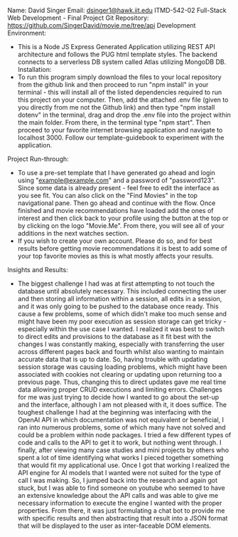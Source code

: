 Name: David Singer
Email: dsinger1@hawk.iit.edu
ITMD-542-02 Full-Stack Web Development - Final Project
Git Repository: https://github.com/SingerDavid/movie.me/tree/api
Development Environment:
- This is a Node JS Express Generated Application utilizing REST API architecture and follows the PUG html template styles. The backend connects to a serverless DB system called Atlas utilizing MongoDB DB.
Installation:
- To run this program simply download the files to your local repository from the github link and then proceed to run "npm install" in your terminal - this will install all of the listed dependencies required to run this project on your computer. Then, add the attached .env file (given to you directly from me not the Github link) and then type "npm install dotenv" in the terminal, drag and drop the .env file into the project within the main folder. From there, in the terminal type "npm start". Then proceed to your favorite internet browsing application and navigate to localhost 3000. Follow our template-guidebook to experiment with the application.

Project Run-through:
- To use a pre-set template that I have generated go ahead and login using "example@example.com" and a password of "password123". Since some data is already present - feel free to edit the interface as you see fit. You can also click on the "Find Movies" in the top navigational pane. Then go ahead and continue with the flow. Once finished and movie recommendations have loaded add the ones of interest and then click back to your profile using the button at the top or by clicking on the logo "Movie.Me". From there, you will see all of your additions in the next watches section.
- If you wish to create your own account. Please do so, and for best results before getting movie recommendations it is best to add some of your top favorite movies as this is what mostly affects your results.

Insights and Results:
- The biggest challenge I had was at first attempting to not touch the database until absolutely necessary. This included connecting the user and then storing all information within a session, all edits in a session, and it was only going to be pushed to the database once ready. This cause a few problems, some of which didn't make too much sense and might have been my poor execution as session storage can get tricky - especially within the use case I wanted. I realized it was best to switch to direct edits and provisions to the database as it fit best with the changes I was constantly making, especially with transferring the user across different pages back and fourth whilst also wanting to maintain accurate data that is up to date. So, having trouble with updating session storage was causing loading problems, which might have been associated with cookies not clearing or updating upon returning too a previous page. Thus, changing this to direct updates gave me real time data allowing proper CRUD executions and limiting errors. Challenges for me was just trying to decide how I wanted to go about the set-up and the interface, although I am not pleased with it, it does suffice. The toughest challenge I had at the beginning was interfacing with the OpenAI API in which documentation was not equivalent or beneficial, I ran into numerous problems, some of which many have not solved and could be a problem within node packages. I tried a few different types of code and calls to the API to get it to work, but nothing went through. I finally, after viewing many case studies and mini projects by others who spent a lot of time identifying what works I pieced together something that would fit my applicational use. Once I got that working I realized the API engine for AI models that I wanted were not suited for the type of call I was making. So, I jumped back into the research and again got stuck, but I was able to find someone on youtube who seemed to have an extensive knowledge about the API calls and was able to give me necessary information to execute the engine I wanted with the proper properties. From there, it was just formulating a chat bot to provide me with specific results and then abstracting that result into a JSON format that will be displayed to the user as inter-faceable DOM elements.